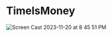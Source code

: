 # TimeIsMoney

![Screen Cast 2023-11-20 at 8 45 51 PM](https://github.com/diegotco/TimeIsMoney/assets/22822405/aa7ac351-2a15-44cd-9b82-f0f1b9e07c5d)
